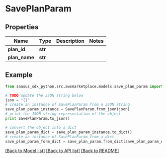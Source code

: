 # SavePlanParam


## Properties

Name | Type | Description | Notes
------------ | ------------- | ------------- | -------------
**plan_id** | **str** |  | 
**plan_name** | **str** |  | 

## Example

```python
from saasus_sdk_python.src.awsmarketplace.models.save_plan_param import SavePlanParam

# TODO update the JSON string below
json = "{}"
# create an instance of SavePlanParam from a JSON string
save_plan_param_instance = SavePlanParam.from_json(json)
# print the JSON string representation of the object
print SavePlanParam.to_json()

# convert the object into a dict
save_plan_param_dict = save_plan_param_instance.to_dict()
# create an instance of SavePlanParam from a dict
save_plan_param_form_dict = save_plan_param.from_dict(save_plan_param_dict)
```
[[Back to Model list]](../README.md#documentation-for-models) [[Back to API list]](../README.md#documentation-for-api-endpoints) [[Back to README]](../README.md)


